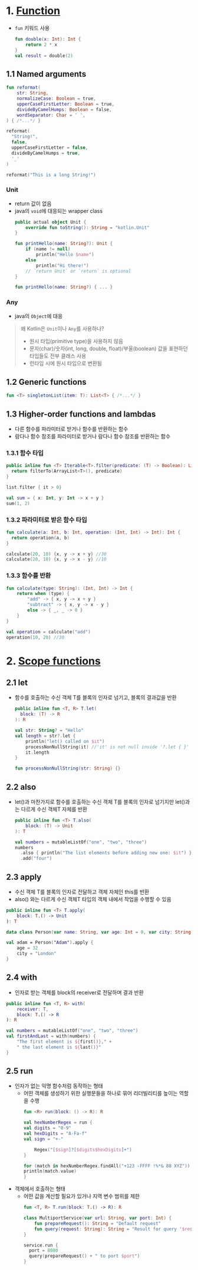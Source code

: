 # 1. [Function](https://kotlinlang.org/docs/functions.html)
- `fun` 키워드 사용
    ```kotlin
    fun double(x: Int): Int {
        return 2 * x
    }
    val result = double(2)
    ```
## 1.1 Named arguments
```kotlin
fun reformat(
    str: String,
    normalizeCase: Boolean = true,
    upperCaseFirstLetter: Boolean = true,
    divideByCamelHumps: Boolean = false,
    wordSeparator: Char = ' ',
) { /*...*/ }

reformat(
  "String!",
  false,
  upperCaseFirstLetter = false,
  divideByCamelHumps = true,
  '_'
)

reformat("This is a long String!")
```

### Unit
- return 값이 없음
- java의 `void`에 대응되는 wrapper class
    ```kotlin
    public actual object Unit {
        override fun toString(): String = "kotlin.Unit"
    }
    ```
    ```kotlin
    fun printHello(name: String?): Unit {
        if (name != null)
            println("Hello $name")
        else
            println("Hi there!")
        // `return Unit` or `return` is optional
    }

    fun printHello(name: String?) { ... }
    ```

### Any
- java의 `Object`에 대응

> 왜 Kotlin은 `Unit`이나 `Any`를 사용하나?
> - 원시 타입(primitive type)을 사용하지 않음
> - 문자(char)/숫자(int, long, double, float)/부울(boolean) 값을 표현하던 타입들도 전부 클래스 사용
> - 런타임 시에 원시 타입으로 변환됨

## 1.2 Generic functions
```kotlin
fun <T> singletonList(item: T): List<T> { /*...*/ }
```

## 1.3 Higher-order functions and lambdas
- 다른 함수를 파라미터로 받거나 함수를 반환하는 함수
- 람다나 함수 참조를 파라미터로 받거나 람다나 함수 참조를 반환하는 함수
### 1.3.1 함수 타입
```kotlin
public inline fun <T> Iterable<T>.filter(predicate: (T) -> Boolean): List<T> {
  return filterTo(ArrayList<T>(), predicate)
}

list.filter { it > 0}
```
```kotlin
val sum = { x: Int, y: Int -> x + y }
sum(1, 2)
```
### 1.3.2 파라미터로 받은 함수 타입
```kotlin
fun calculate(a: Int, b: Int, operation: (Int, Int) -> Int): Int {
  return operation(a, b)
}

calculate(20, 10) {x, y -> x + y} //30
calculate(20, 10) {x, y -> x - y} //10
```
### 1.3.3 함수를 반환
```kotlin
fun calculate(type: String): (Int, Int) -> Int {
    return when (type) {
        "add" -> { x, y -> x + y }
        "subtract" -> { x, y -> x - y }
        else -> { _, _ -> 0 }
    }
}

val operation = calculate("add")
operation(10, 20) //30
```

# 2. [Scope functions](https://kotlinlang.org/docs/scope-functions.html#scope-functions.md)
## 2.1 let
- 함수를 호출하는 수신 객체 T를 블록의 인자로 넘기고, 블록의 결과값을 반환
  ```kotlin
  public inline fun <T, R> T.let(
    block: (T) -> R
  ): R
  ```
  ```kotlin
  val str: String? = "Hello"   
  val length = str?.let { 
      println("let() called on $it")        
      processNonNullString(it) //'it' is not null inside '?.let { }'
      it.length
  }

  fun processNonNullString(str: String) {}
  ```

## 2.2 also
- let()과 마찬가지로 함수를 호출하는 수신 객체 T를 블록의 인자로 넘기지만 let()과는 다르게 수신 객체T 자체를 반환 
  ```kotlin
  public inline fun <T> T.also(
      block: (T) -> Unit
  ): T
  ```
  ```kotlin
  val numbers = mutableListOf("one", "two", "three")
  numbers
    .also { println("The list elements before adding new one: $it") }
    .add("four")
  ```

## 2.3 apply
- 수신 객체 T를 블록의 인자로 전달하고 객체 자체인 this를 반환
- also() 와는 다르게 수신 객체T 타입의 객체 내에서 작업을 수행할 수 있음
```kotlin
public inline fun <T> T.apply(
    block: T.() -> Unit
): T
```
```kotlin
data class Person(var name: String, var age: Int = 0, var city: String = "")

val adam = Person("Adam").apply {
    age = 32
    city = "London"        
}
```

## 2.4 with
- 인자로 받는 객체를 block의 receiver로 전달하며 결과 반환
```kotlin
public inline fun <T, R> with(
    receiver: T,
    block: T.() -> R
): R
```
```kotlin
val numbers = mutableListOf("one", "two", "three")
val firstAndLast = with(numbers) {
    "The first element is ${first()}," +
    " the last element is ${last()}"
}
```

## 2.5 run
- 인자가 없는 익명 함수처럼 동작하는 형태
  + 어떤 객체를 생성하기 위한 실행문들을 하나로 묶어 리더빌리티를 높이는 역할을 수행
    ```kotlin
    fun <R> run(block: () -> R): R
    ```
    ```kotlin
    val hexNumberRegex = run {
    val digits = "0-9"
    val hexDigits = "A-Fa-f"
    val sign = "+-"

        Regex("[$sign]?[$digits$hexDigits]+")
    }

    for (match in hexNumberRegex.findAll("+123 -FFFF !%*& 88 XYZ")) {
    println(match.value)
    }
    ```
- 객체에서 호출하는 형태 
  + 어떤 값을 계산할 필요가 있거나 지역 변수 범위를 제한
    ```kotlin
    fun <T, R> T.run(block: T.() -> R): R
    ```
    ```kotlin
    class MultiportService(var url: String, var port: Int) {
        fun prepareRequest(): String = "Default request"
        fun query(request: String): String = "Result for query '$request'"
    }
  
    service.run {
      port = 8080
      query(prepareRequest() + " to port $port")
    }
    ```
